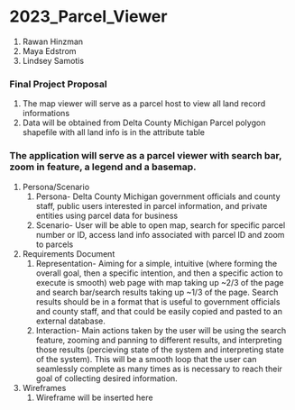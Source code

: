 # 2023_Parcel_Viewer
 1. Rawan Hinzman
 2. Maya Edstrom
 3. Lindsey Samotis


### Final Project Proposal
1. The map viewer will serve as a parcel host to view all land record informations
2. Data will be obtained from Delta County Michigan
    Parcel polygon shapefile with all land info is in the attribute table

### The application will serve as a parcel viewer with search bar, zoom in feature, a legend and a basemap. 

1. Persona/Scenario
    1. Persona- Delta County Michigan government officials and county staff, public users interested in parcel information, and private entities using parcel data for business
    2. Scenario- User will be able to open map, search for specific parcel number or ID, access land info associated with parcel ID and zoom to parcels
2. Requirements Document
    1. Representation- Aiming for a simple, intuitive (where forming the overall goal, then a specific intention, and then a specific action to execute is smooth) web page with map taking up ~2/3 of the page and search bar/search results taking up ~1/3 of the page. Search results should be in a format that is useful to government officials and county staff, and that could be easily copied and pasted to an external database.
    2. Interaction- Main actions taken by the user will be using the search feature, zooming and panning to different results, and interpreting those results (percieving state of the system and interpreting state of the system). This will be a smooth loop that the user can seamlessly complete as many times as is necessary to reach their goal of collecting desired information.
3. Wireframes
    1. Wireframe will be inserted here 
